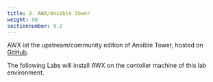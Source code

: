 ```yaml
---
title: 9. AWX/Ansible Tower
weight: 90
sectionnumber: 9.2
---
```


AWX ist the upstream/community edition of Ansible Tower, hosted on [GitHub](https://github.com/ansible/awx).

The following Labs will install AWX on the contoller machine of this lab environment.
